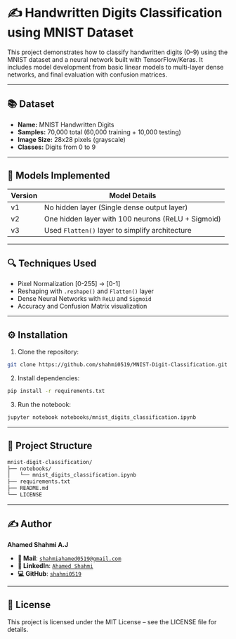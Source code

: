 # ✍️ Handwritten Digits Classification using MNIST Dataset

This project demonstrates how to classify handwritten digits (0–9) using the MNIST dataset and a neural network built with TensorFlow/Keras. It includes model development from basic linear models to multi-layer dense networks, and final evaluation with confusion matrices.

---

## 📚 Dataset

- **Name:** MNIST Handwritten Digits
- **Samples:** 70,000 total (60,000 training + 10,000 testing)
- **Image Size:** 28x28 pixels (grayscale)
- **Classes:** Digits from 0 to 9

---

## 🧠 Models Implemented

| Version | Model Details                                           |
|---------|---------------------------------------------------------|
| v1      | No hidden layer (Single dense output layer)             |
| v2      | One hidden layer with 100 neurons (ReLU + Sigmoid)      |
| v3      | Used `Flatten()` layer to simplify architecture         |

---

## 🔍 Techniques Used

- Pixel Normalization [0-255] → [0-1]
- Reshaping with `.reshape()` and `Flatten()` layer
- Dense Neural Networks with `ReLU` and `Sigmoid`
- Accuracy and Confusion Matrix visualization

---

## ⚙️ Installation

1. Clone the repository:
  ```bash
  git clone https://github.com/shahmi0519/MNIST-Digit-Classification.git
  ```
2. Install dependencies:
  ```bash
  pip install -r requirements.txt
  ```
3. Run the notebook:
  ```bash
  jupyter notebook notebooks/mnist_digits_classification.ipynb
  ```

---

## 📂 Project Structure
```bash
mnist-digit-classification/
├── notebooks/
│   └── mnist_digits_classification.ipynb
├── requirements.txt
├── README.md
└── LICENSE 
```
----

## ✍️ Author
**Ahamed Shahmi A.J**
- **📧 Mail**: [`shahmiahamed0519@gmail.com`](mailto:shahmiahamed0519@gmail.com)
- **🔗 LinkedIn**: [`Ahamed Shahmi`](https://www.linkedin.com/in/ahamed-shahmi-abduljabbar/)
- **💻 GitHub**: [`shahmi0519`](https://github.com/shahmi0519)
---

## 📝 License
This project is licensed under the MIT License – see the LICENSE file for details.
